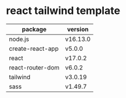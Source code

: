# react tailwind template

| package          | version  |
| ---------------- | -------- |
| node.js          | v16.13.0 |
| create-react-app | v5.0.0   |
| react            | v17.0.2  |
| react-router-dom | v6.0.2   |
| tailwind         | v3.0.19  |
| sass             | v1.49.7  |
